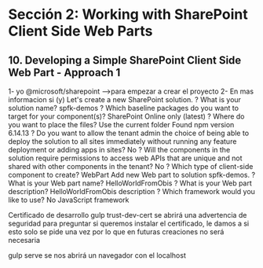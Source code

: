# Sección 2: Working with SharePoint Client Side Web Parts
## 10. Developing a Simple SharePoint Client Side Web Part - Approach 1

1- yo @microsoft/sharepoint -->para empezar a crear el proyecto
2- En mas informacion si (y)
Let's create a new SharePoint solution.
? What is your solution name? spfk-demos
? Which baseline packages do you want to target for your component(s)? SharePoint Online only (latest)
? Where do you want to place the files? Use the current folder
Found npm version 6.14.13
? Do you want to allow the tenant admin the choice of being able to deploy the solution to all sites immediately without running any feature deployment or adding apps in sites? No
? Will the components in the solution require permissions to access web APIs that are unique and not shared with other components in the tenant? No
? Which type of client-side component to create? WebPart
Add new Web part to solution spfk-demos.
? What is your Web part name? HelloWorldFromObis
? What is your Web part description? HelloWorldFromObis description
? Which framework would you like to use? No JavaScript framework

Certificado de desarrollo gulp trust-dev-cert
se abrirá una advertencia de seguridad para preguntar si queremos instalar el certificado, le damos a si
esto solo se pide una vez por lo que en futuras creaciones no será necesaria

gulp serve
se nos abrirá un navegador con el localhost
